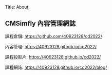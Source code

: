 Title: About

## CMSimfly 內容管理網誌

課程倉儲: <a href="https://github.com/40923128/cd2022/">https://github.com/40923128/cd2022/</a>

內容管理: <a href="https://40923128.github.io/cd2022/">https://40923128.github.io/cd2022/ </a>

課程投影片: <a href="https://40923128.github.io/cd2022/reveal">https://40923128.github.io/cd2022/ </a>

課程網誌: <a href="https://40923128.github.io/cd2022/blog/">https://40923128.github.io/cd2022/blog/ </a>








